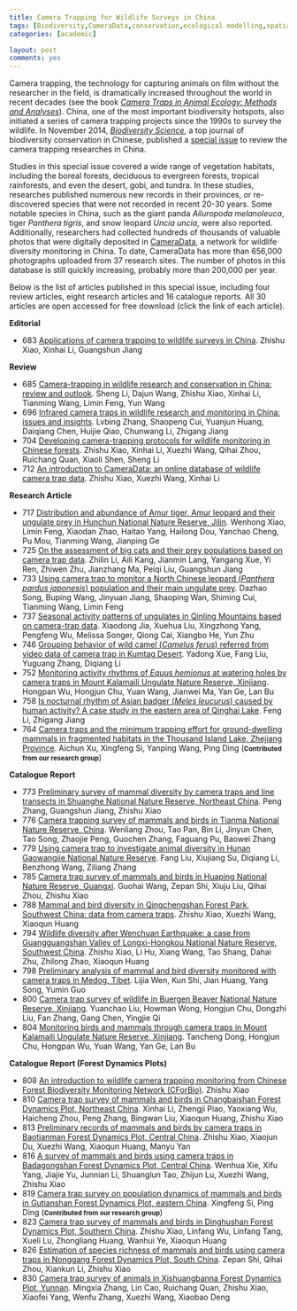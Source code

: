 ---title: Camera Trapping for Wildlife Surveys in Chinatags: [Biodiversity,CameraData,conservation,ecological modelling,spatial distribution,species identify,wildlife monitoring]categories: [academic]layout: postcomments: yes---Camera trapping, the technology for capturing animals on film without the researcher in the field, is dramatically increased throughout the world in recent decades (see the book [*Camera Traps in Animal Ecology: Methods and Analyses*](http://link.springer.com/book/10.1007/978-4-431-99495-4)).  China, one of the most important biodiversity hotspots, also initiated a series of camera trapping projects since the 1990s to survey the wildlife. In November 2014, [*Biodiversity Science*](http://www.biodiversity-science.net), a top journal of biodiversity conservation in Chinese, published a [special issue](http://www.biodiversity-science.net/CN/article/showSubjectArticle.do?id=44) to review the camera trapping researches in China.Studies in this special issue covered a wide range of vegetation habitats, including the boreal forests, deciduous to evergreen forests, tropical rainforests, and even the desert, gobi, and tundra. In these studies, researches published numerous new records in their provinces, or re-discovered species that were not recorded in recent 20-30 years. Some notable species in China, such as the giant panda *Ailuropoda melanoleuca*, tiger *Panthera tigris*, and snow leopard *Uncia uncia*, were also reported. Additionally, researchers had collected hundreds of thousands of valuable photos that were digitally deposited in [CameraData](http://cameradata.ioz.ac.cn), a network for wildlife diversity monitoring in China. To date, CameraData has more than 656,000 photographs uploaded from 37 research sites. The number of photos in this database is still quickly increasing, probably more than 200,000 per year.Below is the list of articles published in this special issue, including four review articles, eight research articles and 16 catalogue reports. All 30 articles are open accessed for free download (click the link of each article).**Editorial**- 683 [Applications of camera trapping to wildlife surveys in China](http://www.biodiversity-science.net/fileup/PDF/w2014-244.pdf). Zhishu Xiao, Xinhai Li, Guangshun Jiang**Review**- 685 [Camera-trapping in wildlife research and conservation in China: review and outlook](http://www.biodiversity-science.net/fileup/PDF/w2014-203.pdf). Sheng Li, Dajun Wang, Zhishu Xiao, Xinhai Li, Tianming Wang, Limin Feng, Yun Wang- 696 [Infrared camera traps in wildlife research and monitoring in China: issues and insights](http://www.biodiversity-science.net/fileup/PDF/w2014-225.pdf). Lvbing Zhang, Shaopeng Cui, Yuanjun Huang, Daiqiang Chen, Huijie Qiao, Chunwang Li, Zhigang Jiang- 704 [Developing camera-trapping protocols for wildlife monitoring in Chinese forests](http://www.biodiversity-science.net/fileup/PDF/w2014-075.pdf). Zhishu Xiao, Xinhai Li, Xuezhi Wang, Qihai Zhou, Ruichang Quan, Xiaoli Shen, Sheng Li- 712 [An introduction to CameraData: an online database of wildlife camera trap data](http://www.biodiversity-science.net/fileup/PDF/w2014-042.pdf). Zhishu Xiao, Xuezhi Wang, Xinhai Li**Research Article**- 717 [Distribution and abundance of Amur tiger, Amur leopard and their ungulate prey in Hunchun National Nature Reserve, Jilin](http://www.biodiversity-science.net/fileup/PDF/w2014-184.pdf). Wenhong Xiao, Limin Feng, Xiaodan Zhao, Haitao Yang, Hailong Dou, Yanchao Cheng, Pu Mou, Tianming Wang, Jianping Ge- 725 [On the assessment of big cats and their prey populations based on camera trap data](http://www.biodiversity-science.net/fileup/PDF/w2014-079.pdf). Zhilin Li, Aili Kang, Jianmin Lang, Yangang Xue, Yi Ren, Zhiwen Zhu, Jianzhang Ma, Peiqi Liu, Guangshun Jiang- 733 [Using camera trap to monitor a North Chinese leopard (*Panthera pardus japonesis*) population and their main ungulate prey](http://www.biodiversity-science.net/fileup/PDF/w2014-198.pdf). Dazhao Song, Buping Wang, Jinyuan Jiang, Shaoping Wan, Shiming Cui, Tianming Wang, Limin Feng- 737 [Seasonal activity patterns of ungulates in Qinling Mountains based on camera-trap data](http://www.biodiversity-science.net/fileup/PDF/w2014-073.pdf). Xiaodong Jia, Xuehua Liu, Xingzhong Yang, Pengfeng Wu, Melissa Songer, Qiong Cai, Xiangbo He, Yun Zhu- 746 [Grouping behavior of wild camel (*Camelus ferus*) referred from video data of camera trap in Kumtag Desert](http://www.biodiversity-science.net/fileup/PDF/w2014-180.pdf). Yadong Xue, Fang Liu, Yuguang Zhang, Diqiang Li- 752 [Monitoring activity rhythms of *Equus hemionus* at watering holes by camera traps in Mount Kalamaili Ungulate Nature Reserve, Xinjiang](http://www.biodiversity-science.net/fileup/PDF/w2014-179.pdf). Hongpan Wu, Hongjun Chu, Yuan Wang, Jianwei Ma, Yan Ge, Lan Bu- 758 [Is nocturnal rhythm of Asian badger (*Meles leucurus*) caused by human activity? A case study in the eastern area of Qinghai Lake](http://www.biodiversity-science.net/fileup/PDF/w2014-182.pdf). Feng Li, Zhigang Jiang- 764 [Camera traps and the minimum trapping effort for ground-dwelling mammals in fragmented habitats in the Thousand Island Lake, Zhejiang Province](http://www.biodiversity-science.net/fileup/PDF/w2014-176.pdf). Aichun Xu, Xingfeng Si, Yanping Wang, Ping Ding (<small>**Contributed from our research group**</small>)**Catalogue Report**- 773 [Preliminary survey of mammal diversity by camera traps and line transects in Shuanghe National Nature Reserve, Northeast China](http://www.biodiversity-science.net/fileup/PDF/w2014-058.pdf). Peng Zhang, Guangshun Jiang, Zhishu Xiao- 776 [Camera trapping survey of mammals and birds in Tianma National Nature Reserve, China](http://www.biodiversity-science.net/fileup/PDF/w2014-068.pdf). Wenliang Zhou, Tao Pan, Bin Li, Jinyun Chen, Tao Song, Zhaojie Peng, Guochen Zhang, Faguang Pu, Baowei Zhang- 779 [Using camera trap to investigate animal diversity in Hunan Gaowangjie National Nature Reserve](http://www.biodiversity-science.net/fileup/PDF/w2014-177.pdf). Fang Liu, Xiujiang Su, Diqiang Li, Benzhong Wang, Ziliang Zhang- 785  [Camera trap survey of mammals and birds in Huaping National Nature Reserve, Guangxi](http://www.biodiversity-science.net/fileup/PDF/w2014-125.pdf). Guohai Wang, Zepan Shi, Xiuju Liu, Qihai Zhou, Zhishu Xiao- 788 [Mammal and bird diversity in Qingchengshan Forest Park, Southwest China: data from camera traps](http://www.biodiversity-science.net/fileup/PDF/w2014-028.pdf). Zhishu Xiao, Xuezhi Wang, Xiaoqun Huang- 794 [Wildlife diversity after Wenchuan Earthquake: a case from Guangguangshan Valley of Longxi-Hongkou National Nature Reserve, Southwest China](http://www.biodiversity-science.net/fileup/PDF/w2014-029.pdf). Zhishu Xiao, Li Hu, Xiang Wang, Tao Shang, Dahai Zhu, Zhilong Zhao, Xiaoqun Huang- 798 [Preliminary analysis of mammal and bird diversity monitored with camera traps in Medog, Tibet](http://www.biodiversity-science.net/fileup/PDF/w2013-256.pdf). Lijia Wen, Kun Shi, Jian Huang, Yang Song, Yumin Guo- 800 [Camera trap survey of wildlife in Buergen Beaver National Nature Reserve, Xinjiang](http://www.biodiversity-science.net/fileup/PDF/w2014-181.pdf). Yuanchao Liu, Howman Wong, Hongjun Chu, Dongzhi Liu, Fan Zhang, Gang Chen, Yingjie Qi- 804 [Monitoring birds and mammals through camera traps in Mount Kalamaili Ungulate Nature Reserve, Xinjiang](http://www.biodiversity-science.net/fileup/PDF/w2014-178.pdf). Tancheng Dong, Hongjun Chu, Hongpan Wu, Yuan Wang, Yan Ge, Lan Bu**Catalogue Report (Forest Dynamics Plots)**- 808 [An introduction to wildlife camera trapping monitoring from Chinese Forest Biodiversity Monitoring Network (CForBio)](http://www.biodiversity-science.net/fileup/PDF/w2014-108.pdf). Zhishu Xiao- 810 [Camera trap survey of mammals and birds in Changbaishan Forest Dynamics Plot, Northeast China](http://www.biodiversity-science.net/fileup/PDF/w2014-019.pdf). Xinhai Li, Zhengji Piao, Yaoxiang Wu, Haicheng Zhou, Peng Zhang, Bingwan Liu, Xiaoqun Huang, Zhishu Xiao- 813 [Preliminary records of mammals and birds by camera traps in Baotianman Forest Dynamics Plot, Central China](http://www.biodiversity-science.net/fileup/PDF/w2014-074.pdf). Zhishu Xiao, Xiaojun Du, Xuezhi Wang, Xiaoqun Huang, Manyu Yan- 816 [A survey of mammals and birds using camera traps in Badagongshan Forest Dynamics Plot, Central China](http://www.biodiversity-science.net/fileup/PDF/w2014-022.pdf). Wenhua Xie, Xifu Yang, Jiajie Yu, Junnian Li, Shuanglun Tao, Zhijun Lu, Xuezhi Wang, Zhishu Xiao- 819 [Camera trap survey on population dynamics of mammals and birds in Gutianshan Forest Dynamics Plot, eastern China](http://www.biodiversity-science.net/fileup/PDF/w2014-211.pdf). Xingfeng Si, Ping Ding (<small>**Contributed from our research group**</small>)- 823 [Camera trap survey of mammals and birds in Dinghushan Forest Dynamics Plot, Southern China](http://www.biodiversity-science.net/fileup/PDF/w2014-027.pdf). Zhishu Xiao, Linfang Wu, Linfang Tang, Xueli Lu, Zhongliang Huang, Wanhui Ye, Xiaoqun Huang- 826 [Estimation of species richness of mammals and birds using camera traps in Nonggang Forest Dynamics Plot, South China](http://www.biodiversity-science.net/fileup/PDF/w2014-043.pdf). Zepan Shi, Qihai Zhou, Xiankun Li, Zhishu Xiao- 830 [Camera trap survey of animals in Xishuangbanna Forest Dynamics Plot, Yunnan](http://www.biodiversity-science.net/fileup/PDF/w2014-064.pdf). Mingxia Zhang, Lin Cao, Ruichang Quan, Zhishu Xiao, Xiaofei Yang, Wenfu Zhang, Xuezhi Wang, Xiaobao Deng